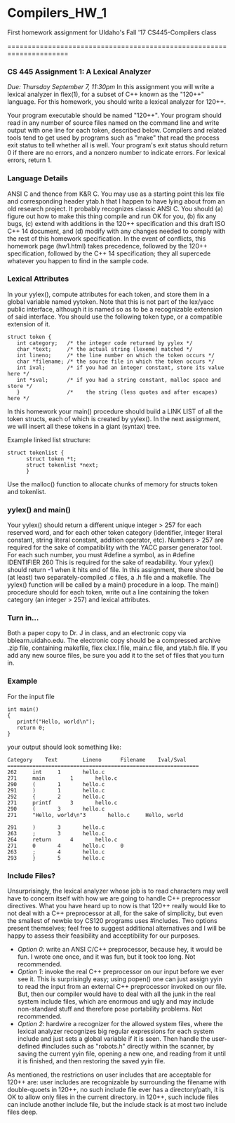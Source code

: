 # Compilers_HW_1
First homework assignment for UIdaho's Fall '17 CS445-Compilers class


=====================================================================

### CS 445 Assignment 1: A Lexical Analyzer

*Due: Thursday September 7, 11:30pm*
In this assignment you will write a lexical analyzer in flex(1), for a subset of C++ known as the "120++" language. For this homework, you should write a lexical analyzer for 120++.

Your program executable should be named "120++". Your program should read in any number of source files named on the command line and write output with one line for each token, described below. Compilers and related tools tend to get used by programs such as "make" that read the process exit status to tell whether all is well. Your program's exit status should return 0 if there are no errors, and a nonzero number to indicate errors. For lexical errors, return 1.

### Language Details

ANSI C and thence from K&R C. You may use as a starting point this lex file and corresponding header ytab.h that I happen to have lying about from an old research project. It probably recognizes classic ANSI C. You should (a) figure out how to make this thing compile and run OK for you, (b) fix any bugs, (c) extend with additions in the 120++ specification and this draft ISO C++ 14 document, and (d) modify with any changes needed to comply with the rest of this homework specification. In the event of conflicts, this homework page (hw1.html) takes precedence, followed by the 120++ specification, followed by the C++ 14 specification; they all supercede whatever you happen to find in the sample code.

### Lexical Attributes

In your yylex(), compute attributes for each token, and store them in a global variable named yytoken. Note that this is not part of the lex/yacc public interface, although it is named so as to be a recognizable extension of said interface. You should use the following token type, or a compatible extension of it.
```
struct token {
   int category;   /* the integer code returned by yylex */
   char *text;     /* the actual string (lexeme) matched */
   int lineno;     /* the line number on which the token occurs */
   char *filename; /* the source file in which the token occurs */
   int ival;       /* if you had an integer constant, store its value here */
   int *sval;      /* if you had a string constant, malloc space and store */
   }               /*    the string (less quotes and after escapes) here */
```
In this homework your main() procedure should build a LINK LIST of all the token structs, each of which is created by yylex(). In the next assignment, we will insert all these tokens in a giant (syntax) tree.

Example linked list structure:

```
struct tokenlist {
      struct token *t;
      struct tokenlist *next;
      }
```
Use the malloc() function to allocate chunks of memory for structs token and tokenlist.

### yylex() and main()

Your yylex() should return a different unique integer > 257 for each reserved word, and for each other token category (identifier, integer literal constant, string literal constant, addition operator, etc). Numbers > 257 are required for the sake of compatibility with the YACC parser generator tool. For each such number, you must #define a symbol, as in
\#define IDENTIFIER 260
This is required for the sake of readability. Your yylex() should return -1 when it hits end of file.
In this assignment, there should be (at least) two separately-compiled .c files, a .h file and a makefile. The yylex() function will be called by a main() procedure in a loop. The main() procedure should for each token, write out a line containing the token category (an integer > 257) and lexical attributes.

### Turn in...

Both a paper copy to Dr. J in class, and an electronic copy via bblearn.uidaho.edu. The electronic copy should be a compressed archive .zip file, containing makefile, flex clex.l file, main.c file, and ytab.h file. If you add any new source files, be sure you add it to the set of files that you turn in.

### Example

For the input file

```
int main()
{
   printf("Hello, world\n");
   return 0;
}
```
your output should look something like:

```
Category	Text		Lineno		Filename	Ival/Sval
=============================================================
262		int		1		hello.c
271		main		1		hello.c
290		(		1		hello.c
291		)		1		hello.c
292		{		2		hello.c
271		printf		3		hello.c
290		(		3		hello.c
271		"Hello, world\n"3		hello.c		Hello, world

291		)		3		hello.c
263		;		3		hello.c
264		return		4		hello.c
271		0		4		hello.c		0
263		;		4		hello.c
293		}		5		hello.c
```

### Include Files?

Unsurprisingly, the lexical analyzer whose job is to read characters may well have to concern itself with how we are going to handle C++ preprocessor directives. What you have heard up to now is that 120++ really would like to not deal with a C++ preprocessor at all, for the sake of simplicity, but even the smallest of newbie toy CS120 programs uses #includes.
Two options present themselves; feel free to suggest additional alternatives and I will be happy to assess their feasibility and acceptibility for our purposes.

* _Option 0_: write an ANSI C/C++ preprocessor, because hey, it would be fun. I wrote one once, and it was fun, but it took too long. Not recommended.
* _Option 1_: invoke the real C++ preprocessor on our input before we ever see it. This is surprisingly easy; using popen() one can just assign yyin to read the input from an external C++ preprocessor invoked on our file. But, then our compiler would have to deal with all the junk in the real system include files, which are enormous and ugly and may include non-standard stuff and therefore pose portability problems. Not recommended.
* _Option 2_: hardwire a recognizer for the allowed system files, where the lexical analyzer recognizes big regular expressions for each system include and just sets a global variable if it is seen. Then handle the user-defined #includes such as "robots.h" directly within the scanner, by saving the current yyin file, opening a new one, and reading from it until it is finished, and then restoring the saved yyin file.

As mentioned, the restrictions on user includes that are acceptable for 120++ are:
user includes are recognizable by surrounding the filename with double-quoets
in 120++, no such include file ever has a directory/path, it is OK to allow only files in the current directory.
in 120++, such include files can include another include file, but the include stack is at most two include files deep.
